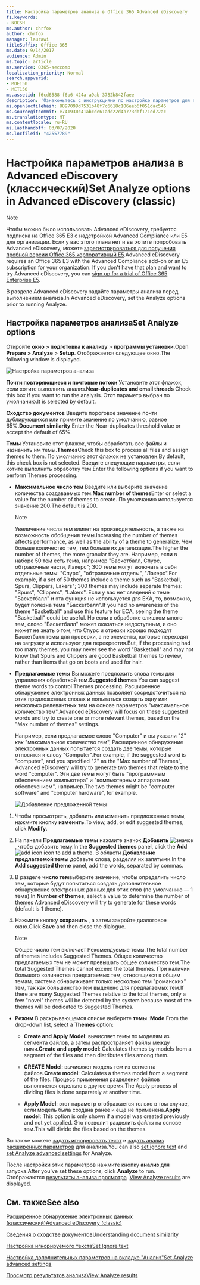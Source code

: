 ```yaml
---
title: Настройка параметров анализа в Office 365 Advanced eDiscovery
f1.keywords:
- NOCSH
ms.author: chrfox
author: chrfox
manager: laurawi
titleSuffix: Office 365
ms.date: 9/14/2017
audience: Admin
ms.topic: article
ms.service: O365-seccomp
localization_priority: Normal
search.appverid:
- MOE150
- MET150
ms.assetid: f6cd6588-f6b6-424a-a9ab-3782b842faee
description: 'Ознакомьтесь с инструкциями по настройке параметров для процесса анализа в Office 365 Advanced eDiscovery, включая почти повторяющиеся, почтовые потоки и темы.  '
ms.openlocfilehash: 8897099d7531b48f7c6618c106eeb6f051dac546
ms.sourcegitcommit: e741930c41abcde61add22d4b773dbf171ed72ac
ms.translationtype: MT
ms.contentlocale: ru-RU
ms.lasthandoff: 03/07/2020
ms.locfileid: "42557789"
---
```

# <a name="set-analyze-options-in-advanced-ediscovery-classic"></a><span data-ttu-id="f9f34-103">Настройка параметров анализа в Advanced eDiscovery (классический)</span><span class="sxs-lookup"><span data-stu-id="f9f34-103">Set Analyze options in Advanced eDiscovery (classic)</span></span>

> [!NOTE]
> <span data-ttu-id="f9f34-p101">Чтобы можно было использовать Advanced eDiscovery, требуется подписка на Office 365 E3 с надстройкой Advanced Compliance или E5 для организации. Если у вас этого плана нет и вы хотите попробовать Advanced eDiscovery, можете [зарегистрироваться для получения пробной версии Office 365 корпоративный E5](https://go.microsoft.com/fwlink/p/?LinkID=698279).</span><span class="sxs-lookup"><span data-stu-id="f9f34-p101">Advanced eDiscovery requires an Office 365 E3 with the Advanced Compliance add-on or an E5 subscription for your organization. If you don't have that plan and want to try Advanced eDiscovery, you can [sign up for a trial of Office 365 Enterprise E5](https://go.microsoft.com/fwlink/p/?LinkID=698279).</span></span> 
  
<span data-ttu-id="f9f34-106">В разделе Advanced eDiscovery задайте параметры анализа перед выполнением анализа.</span><span class="sxs-lookup"><span data-stu-id="f9f34-106">In Advanced eDiscovery, set the Analyze options prior to running Analyze.</span></span>
  
## <a name="set-analyze-options"></a><span data-ttu-id="f9f34-107">Настройка параметров анализа</span><span class="sxs-lookup"><span data-stu-id="f9f34-107">Set Analyze options</span></span>

<span data-ttu-id="f9f34-108">Откройте **окно \> подготовка к анализу** \> **программы установки**.</span><span class="sxs-lookup"><span data-stu-id="f9f34-108">Open **Prepare \> Analyze** \> **Setup**.</span></span> <span data-ttu-id="f9f34-109">Отображается следующее окно.</span><span class="sxs-lookup"><span data-stu-id="f9f34-109">The following window is displayed.</span></span>
  
![Настройка параметров анализа](../media/c3ec7a92-8484-4812-b98c-aa3eb740e5b7.png)
  
 <span data-ttu-id="f9f34-111">**Почти повторяющиеся и почтовые потоки** Установите этот флажок, если хотите выполнить анализ.</span><span class="sxs-lookup"><span data-stu-id="f9f34-111">**Near-duplicates and email threads** Check this box if you want to run the analysis.</span></span> <span data-ttu-id="f9f34-112">Этот параметр выбран по умолчанию.</span><span class="sxs-lookup"><span data-stu-id="f9f34-112">It is selected by default.</span></span> 
  
 <span data-ttu-id="f9f34-113">**Сходство документов** Введите пороговое значение почти дублирующихся или примите значение по умолчанию, равное 65%.</span><span class="sxs-lookup"><span data-stu-id="f9f34-113">**Document similarity** Enter the Near-duplicates threshold value or accept the default of 65%.</span></span> 
  
 <span data-ttu-id="f9f34-114">**Темы** Установите этот флажок, чтобы обработать все файлы и назначить им темы.</span><span class="sxs-lookup"><span data-stu-id="f9f34-114">**Themes**Check this box to process all files and assign themes to them.</span></span> <span data-ttu-id="f9f34-115">По умолчанию этот флажок не установлен.</span><span class="sxs-lookup"><span data-stu-id="f9f34-115">By default, this check box is not selected.</span></span> <span data-ttu-id="f9f34-116">Введите следующие параметры, если хотите выполнить обработку тем.</span><span class="sxs-lookup"><span data-stu-id="f9f34-116">Enter the following options if you want to perform Themes processing.</span></span>
  
- <span data-ttu-id="f9f34-117">**Максимальное число тем** Введите или выберите значение количества создаваемых тем.</span><span class="sxs-lookup"><span data-stu-id="f9f34-117">**Max number of themes**Enter or select a value for the number of themes to create.</span></span> <span data-ttu-id="f9f34-118">По умолчанию используется значение 200.</span><span class="sxs-lookup"><span data-stu-id="f9f34-118">The default is 200.</span></span> 
    
    > [!NOTE]
    > <span data-ttu-id="f9f34-119">Увеличение числа тем влияет на производительность, а также на возможность обобщения темы.</span><span class="sxs-lookup"><span data-stu-id="f9f34-119">Increasing the number of themes affects performance, as well as the ability of a theme to generalize.</span></span> <span data-ttu-id="f9f34-120">Чем больше количество тем, тем больше их детализация.</span><span class="sxs-lookup"><span data-stu-id="f9f34-120">The higher the number of themes, the more granular they are.</span></span> <span data-ttu-id="f9f34-121">Например, если в наборе 50 тем есть тема, например "Баскетбалл, Спурс, обтравочные части, Лакерс"; 300 темы могут включать в себя отдельные темы: "Спурс", "обтравочные отделы", "Лакерс".</span><span class="sxs-lookup"><span data-stu-id="f9f34-121">For example, if a set of 50 themes include a theme such as "Basketball, Spurs, Clippers, Lakers"; 300 themes may include separate themes: "Spurs", "Clippers", "Lakers".</span></span> <span data-ttu-id="f9f34-122">Если у вас нет сведений о теме "Баскетбалл" и эта функция не используется для ЕКА, то, возможно, будет полезна тема "Баскетбалл".</span><span class="sxs-lookup"><span data-stu-id="f9f34-122">If you had no awareness of the theme "Basketball" and use this feature for ECA, seeing the theme "Basketball" could be useful.</span></span> <span data-ttu-id="f9f34-123">Но если в обработке слишком много тем, слово "Баскетбалл" может оказаться недоступным, и оно может не знать о том, что Спурс и отрезки хорошо подходят Баскетбалл темы для проверки, а не элементы, которые переходят на загрузку и используют для перекрестия.</span><span class="sxs-lookup"><span data-stu-id="f9f34-123">But, if the processing had too many themes, you may never see the word "Basketball" and may not know that Spurs and Clippers are good Basketball themes to review, rather than items that go on boots and used for hair.</span></span> 
  
- <span data-ttu-id="f9f34-124">**Предлагаемые темы** Вы можете предложить слова темы для управления обработкой тем.</span><span class="sxs-lookup"><span data-stu-id="f9f34-124">**Suggested themes** You can suggest theme words to control Themes processing.</span></span> <span data-ttu-id="f9f34-125">Расширенное обнаружение электронных данных позволяет сосредоточиться на этих предложенных словах и попытаться создать одну или несколько релевантных тем на основе параметров "максимальное количество тем".</span><span class="sxs-lookup"><span data-stu-id="f9f34-125">Advanced eDiscovery will focus on these suggested words and try to create one or more relevant themes, based on the "Max number of themes" settings.</span></span> 
    
    <span data-ttu-id="f9f34-126">Например, если предлагаемое слово "Computer" и вы указали "2" как "максимальное количество тем", Расширенное обнаружение электронных данных попытается создать две темы, которые относятся к слову "Computer".</span><span class="sxs-lookup"><span data-stu-id="f9f34-126">For example, if the suggested word is "computer", and you specified "2" as the "Max number of Themes", Advanced eDiscovery will try to generate two themes that relate to the word "computer".</span></span> <span data-ttu-id="f9f34-127">Эти две темы могут быть "программным обеспечением компьютера" и "компьютерным аппаратным обеспечением", например.</span><span class="sxs-lookup"><span data-stu-id="f9f34-127">The two themes might be "computer software" and "computer hardware", for example.</span></span> 
    
    ![Добавление предложенной темы](../media/06e9ffd3-a76c-423b-b450-9e465eb9a02f.png)
  
1. <span data-ttu-id="f9f34-129">Чтобы просмотреть, добавить или изменить предложенные темы, нажмите кнопку **изменить**.</span><span class="sxs-lookup"><span data-stu-id="f9f34-129">To view, add, or edit suggested themes, click **Modify**.</span></span>
    
2. <span data-ttu-id="f9f34-130">На панели **Предлагаемые темы** нажмите значок **Добавить** ![значок](../media/c2dd8b3a-5a22-412c-a7fa-143f5b2b5612.png) , чтобы добавить тему.</span><span class="sxs-lookup"><span data-stu-id="f9f34-130">In the **Suggested themes** panel, click the **Add** ![add icon](../media/c2dd8b3a-5a22-412c-a7fa-143f5b2b5612.png) icon to add a theme.</span></span> <span data-ttu-id="f9f34-131">В области **Добавление предлагаемой темы** добавьте слова, разделяя их запятыми.</span><span class="sxs-lookup"><span data-stu-id="f9f34-131">In the **Add suggested theme** panel, add the words, separated by commas.</span></span> 
    
3. <span data-ttu-id="f9f34-132">В разделе **число тем**выберите значение, чтобы определить число тем, которые будут попытаться создать дополнительное обнаружение электронных данных для этих слов (по умолчанию — 1 тема).</span><span class="sxs-lookup"><span data-stu-id="f9f34-132">In **Number of themes**, select a value to determine the number of themes Advanced eDiscovery will try to generate for these words (default is 1 theme).</span></span>
    
4. <span data-ttu-id="f9f34-133">Нажмите кнопку **сохранить** , а затем закройте диалоговое окно.</span><span class="sxs-lookup"><span data-stu-id="f9f34-133">Click **Save** and then close the dialogue.</span></span> 
    
    > [!NOTE]
    > <span data-ttu-id="f9f34-134">Общее число тем включает Рекомендуемые темы.</span><span class="sxs-lookup"><span data-stu-id="f9f34-134">The total number of themes includes Suggested Themes.</span></span> <span data-ttu-id="f9f34-135">Общее количество предлагаемых тем не может превышать общее количество тем.</span><span class="sxs-lookup"><span data-stu-id="f9f34-135">The total Suggested Themes cannot exceed the total themes.</span></span> <span data-ttu-id="f9f34-136">При наличии большого количества предлагаемых тем, относящихся к общим темам, система обнаруживает только несколько тем "романских" тем, так как большинство тем выделено для предлагаемых тем.</span><span class="sxs-lookup"><span data-stu-id="f9f34-136">If there are many Suggested Themes relative to the total themes, only a few "novel" themes will be detected by the system because most of the themes will be dedicated to Suggested Themes.</span></span> 
  
- <span data-ttu-id="f9f34-137">**Режим** В раскрывающемся списке выберите **темы** :</span><span class="sxs-lookup"><span data-stu-id="f9f34-137">**Mode** From the drop-down list, select a **Themes** option:</span></span> 
    
  - <span data-ttu-id="f9f34-138">**Create and Apply Model**: вычисляет темы по моделям из сегмента файлов, а затем распространяет файлы между ними.</span><span class="sxs-lookup"><span data-stu-id="f9f34-138">**Create and apply model**: Calculates themes by models from a segment of the files and then distributes files among them.</span></span>
    
  - <span data-ttu-id="f9f34-139">**CREATE Model**: вычисляет модель тем из сегмента файлов.</span><span class="sxs-lookup"><span data-stu-id="f9f34-139">**Create model**: Calculates a themes model from a segment of the files.</span></span> <span data-ttu-id="f9f34-140">Процесс применения разделения файлов выполняется отдельно в другое время.</span><span class="sxs-lookup"><span data-stu-id="f9f34-140">The Apply process of dividing files is done separately at another time.</span></span>
    
  - <span data-ttu-id="f9f34-141">**Apply Model**: этот параметр отображается только в том случае, если модель была создана ранее и еще не применена.</span><span class="sxs-lookup"><span data-stu-id="f9f34-141">**Apply model**: This option is only shown if a model was created previously and not yet applied.</span></span> <span data-ttu-id="f9f34-142">Это позволит разделить файлы на основе тем.</span><span class="sxs-lookup"><span data-stu-id="f9f34-142">This will divide the files based on the themes.</span></span>
    
<span data-ttu-id="f9f34-143">Вы также можете [задать игнорировать текст](set-ignore-text-in-advanced-ediscovery.md) и [задать анализ расширенных параметров](set-analyze-advanced-settings-in-advanced-ediscovery.md) для анализа.</span><span class="sxs-lookup"><span data-stu-id="f9f34-143">You can also [set ignore text](set-ignore-text-in-advanced-ediscovery.md) and [set Analyze advanced settings](set-analyze-advanced-settings-in-advanced-ediscovery.md) for Analyze.</span></span> 
  
<span data-ttu-id="f9f34-144">После настройки этих параметров нажмите кнопку **анализ** для запуска.</span><span class="sxs-lookup"><span data-stu-id="f9f34-144">After you've set these options, click **Analyze** to run.</span></span> <span data-ttu-id="f9f34-145">Отображаются [результаты анализа просмотра](view-analyze-results-in-advanced-ediscovery.md) .</span><span class="sxs-lookup"><span data-stu-id="f9f34-145">[View Analyze results](view-analyze-results-in-advanced-ediscovery.md) are displayed.</span></span> 
  
## <a name="see-also"></a><span data-ttu-id="f9f34-146">См. также</span><span class="sxs-lookup"><span data-stu-id="f9f34-146">See also</span></span>

[<span data-ttu-id="f9f34-147">Расширенное обнаружение электронных данных (классический)</span><span class="sxs-lookup"><span data-stu-id="f9f34-147">Advanced eDiscovery (classic)</span></span>](office-365-advanced-ediscovery.md)
  
[<span data-ttu-id="f9f34-148">Сведения о сходстве документов</span><span class="sxs-lookup"><span data-stu-id="f9f34-148">Understanding document similarity</span></span>](understand-document-similarity-in-advanced-ediscovery.md)
  
[<span data-ttu-id="f9f34-149">Настройка игнорируемого текста</span><span class="sxs-lookup"><span data-stu-id="f9f34-149">Set Ignore text </span></span>](set-ignore-text-in-advanced-ediscovery.md)
  
[<span data-ttu-id="f9f34-150">Настройка дополнительных параметров на вкладке "Анализ"</span><span class="sxs-lookup"><span data-stu-id="f9f34-150">Set Analyze advanced settings</span></span>](set-analyze-advanced-settings-in-advanced-ediscovery.md)
  
[<span data-ttu-id="f9f34-151">Просмотр результатов анализа</span><span class="sxs-lookup"><span data-stu-id="f9f34-151">View Analyze results</span></span>](view-analyze-results-in-advanced-ediscovery.md)

